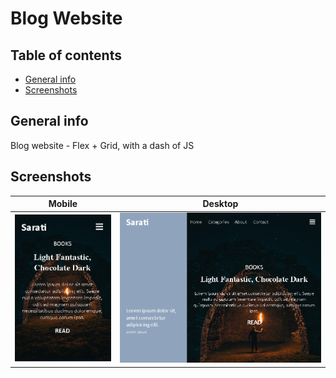 # Blog Website

## Table of contents
* [General info](#general-info)
* [Screenshots](#screenshots)

## General info
Blog website - Flex + Grid, with a dash of JS

## Screenshots
Mobile             |  Desktop
:-------------------------:|:-------------------------:
![Mobile](./screenshots/screen1.png)  |  ![Desktop](./screenshots/screen2.png)

